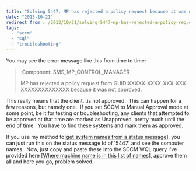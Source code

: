 ```yaml
---
title: "Solving 5447, MP has rejected a policy request because it was not approved."
date: "2013-10-21"
redirect_from : /2013/10/21/solving-5447-mp-has-rejected-a-policy-request-because-it-was-not-approved
tags: 
  - "sccm"
  - "sql"
  - "troubleshooting"
---
```


You may see the error message like this from time to time:

>  Component: SMS\_MP\_CONTROL\_MANAGER
> 
> MP has rejected a policy request from GUID:XXXXX-XXXX-XXX-XXX-XXXXXXXXXXXXXX because it was not approved.

This really means that the client…is not approved.  This can happen for a few reasons, but namely one.  If you set SCCM to Manual Approval mode at some point, be it for testing or troubleshooting, any clients that attempted to be approved at that time are marked as Unapproved, pretty much until the end of time.  You have to find these systems and mark them as approved.
<!--more-->

If you use my method to[\[get system names from a status message](series/snippet-randomSql "[Get System Names from SCCM Status Messages, the easy way]")\], you can just run this on the status message Id of '5447' and see the computer names.  Now, just copy and paste these into the SCCM WQL query I've provided here [\[Where machine name is in this list of names\]](series/snippet-randomSql "Where Machine Name is in this list of names"), approve them all and here you go, problem solved.
